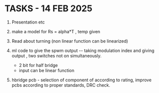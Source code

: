 # TASKS - 14 FEB 2025

1. Presentation etc 

2. make a model for Rs = alpha*T , temp given
3. Read about turning (non linear function can be linearized)
4. ml code to give the spwm output -- taking modulation index and giving output , two switches not on simultaneously.
    - 2 bit for half bridge 
    - input can be linear function

5. hbridge pcb - selection of component of according to rating, improve pcbs according to proper standards, DRC check.
